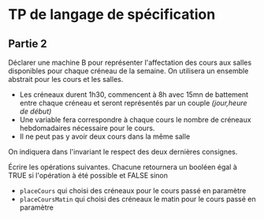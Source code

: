 TP de langage de spécification
==============================

Partie 2
--------

Déclarer une machine B pour représenter l'affectation des cours aux salles disponibles pour chaque créneau de la semaine. On utilisera un ensemble abstrait pour les cours et les salles.

- Les créneaux durent 1h30, commencent à 8h avec 15mn de battement entre chaque créneau et seront représentés par un couple *(jour,heure de début)*
- Une variable fera correspondre à chaque cours le nombre de créneaux hebdomadaires nécessaire pour le cours.
- Il ne peut pas y avoir deux cours dans la même salle

On indiquera dans l'invariant le respect des deux dernières consignes.

Écrire les opérations suivantes. Chacune retournera un booléen égal à TRUE si l'opération à été possible et FALSE sinon

- `placeCours` qui choisi des créneaux pour le cours passé en paramètre
- `placeCoursMatin` qui choisi des créneaux le matin pour le cours passé en paramètre
